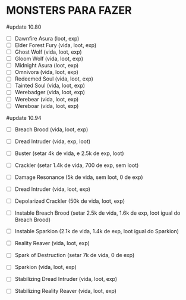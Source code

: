 # MONSTERS PARA FAZER
  #update 10.80
- [ ] Dawnfire Asura (loot, exp)
- [ ] Elder Forest Fury (vida, loot, exp)
- [ ] Ghost Wolf (vida, loot, exp)
- [ ] Gloom Wolf (vida, loot, exp)
- [ ] Midnight Asura (loot, exp)
- [ ] Omnivora (vida, loot, exp)
- [ ] Redeemed Soul (vida, loot, exp)
- [ ] Tainted Soul (vida, loot, exp)
- [ ] Werebadger (vida, loot, exp)
- [ ] Werebear (vida, loot, exp)
- [ ] Wereboar (vida, loot, exp)
  
#update 10.94
- [ ] Breach Brood (vida, loot, exp)
- [ ] Dread Intruder (vida, exp, loot)
- [ ] Buster (setar 4k de vida, e 2.5k de exp, loot)
- [ ] Crackler (setar 1.4k de vida, 700 de exp, sem loot)
- [ ] Damage Resonance (5k de vida, sem loot, 0 de exp)
- [ ] Dread Intruder (vida, loot, exp)
- [ ] Depolarized Crackler (50k de vida, loot, exp)
- [ ] Instable Breach Brood (setar 2.5k de vida, 1.6k de exp, loot igual do Breach Brood)
- [ ] Instable Sparkion (2.1k de vida, 1.4k de exp, loot igual do Sparkion)
- [ ] Reality Reaver (vida, loot, exp)
- [ ] Spark of Destruction (setar 7k de vida, 0 de exp)
- [ ] Sparkion (vida, loot, exp)
- [ ] Stabilizing Dread Intruder (vida, loot, exp)
- [ ] Stabilizing Reality Reaver (vida, loot, exp)

